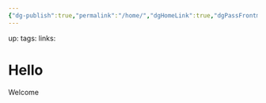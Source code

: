 ```yaml
---
{"dg-publish":true,"permalink":"/home/","dgHomeLink":true,"dgPassFrontmatter":false}
---
```


up:
tags:
links:
# Hello
Welcome
